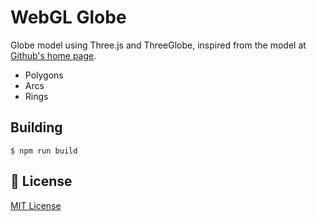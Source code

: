 # WebGL Globe

Globe model using Three.js and ThreeGlobe, inspired from the model at [Github's home page](https://github.com/home).

- Polygons
- Arcs
- Rings

## Building

```shell
$ npm run build
```

## :ledger: License
[MIT License](https://github.com/HexM7/webgl-globe/blob/main/LICENSE)
